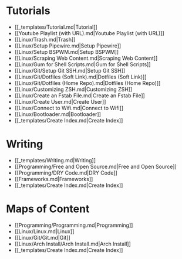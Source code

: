 # Tutorials
- [[_templates/Tutorial.md|Tutorial]]
- [[Youtube Playlist (with URL).md|Youtube Playlist (with URL)]]
- [[Linux/Trash.md|Trash]]
- [[Linux/Setup Pipewire.md|Setup Pipewire]]
- [[Linux/Setup BSPWM.md|Setup BSPWM]]
- [[Linux/Scraping Web Content.md|Scraping Web Content]]
- [[Linux/Gum for Shell Scripts.md|Gum for Shell Scripts]]
- [[Linux/Git/Setup Git SSH.md|Setup Git SSH]]
- [[Linux/Git/Dotfiles (Soft Link).md|Dotfiles (Soft Link)]]
- [[Linux/Git/Dotfiles (Home Repo).md|Dotfiles (Home Repo)]]
- [[Linux/Customizing ZSH.md|Customizing ZSH]]
- [[Linux/Create an Fstab File.md|Create an Fstab File]]
- [[Linux/Create User.md|Create User]]
- [[Linux/Connect to Wifi.md|Connect to Wifi]]
- [[Linux/Bootloader.md|Bootloader]]
- [[_templates/Create Index.md|Create Index]]

# Writing
- [[_templates/Writing.md|Writing]]
- [[Programming/Free and Open Source.md|Free and Open Source]]
- [[Programming/DRY Code.md|DRY Code]]
- [[Frameworks.md|Frameworks]]
- [[_templates/Create Index.md|Create Index]]

# Maps of Content
- [[Programming/Programming.md|Programming]]
- [[Linux/Linux.md|Linux]]
- [[Linux/Git/Git.md|Git]]
- [[Linux/Arch Install/Arch Install.md|Arch Install]]
- [[_templates/Create Index.md|Create Index]]
